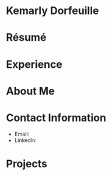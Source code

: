 # Kemarly Dorfeuille

# Résumé 

# Experience 

# About Me

# Contact Information
- Email:
- LinkedIn:

# Projects
